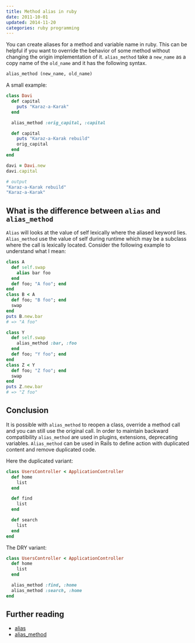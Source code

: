 ```yaml
---
title: Method alias in ruby
date: 2011-10-01
updated: 2014-11-20
categories: ruby programming
---
```


You can create aliases for a method and variable name in ruby. This can be helpful if you want to override the behavior of some method without changing the origin implementation of it. `alias_method` take a `new_name` as a copy name of the `old_name` and it has the following syntax.


```ruby
alias_method (new_name, old_name)
```

A small example:


```ruby
class Davi
  def capital
    puts "Karaz-a-Karak"
  end

  alias_method :orig_capital, :capital

  def capital
    puts "Karaz-a-Karak rebuild"
    orig_capital
  end
end

davi = Davi.new
davi.capital

# output
"Karaz-a-Karak rebuild"
"Karaz-a-Karak"
```


## What is the difference between `alias` and `alias_method`

`Alias` will looks at the value of self lexically where the aliased keyword lies. `Alias_method` use the value of self during runtime which may be a subclass where the call is lexically located. Consider the following example to understand what I mean:


```ruby
class A
  def self.swap
    alias bar foo
  end
  def foo; "A foo"; end
end
class B < A
  def foo; "B foo"; end
  swap
end
puts B.new.bar
# => "A foo"

class Y
  def self.swap
    alias_method :bar, :foo
  end
  def foo; "Y foo"; end
end
class Z < Y
  def foo; "Z foo"; end
  swap
end
puts Z.new.bar
# => "Z foo"
```


## Conclusion

It is possible with `alias_method` to reopen a class, override a method call and you can still use the original call. In order to maintain backward compatibility `alias_method` are used in plugins, extensions, deprecating variables.  `Alias_method` can be used in Rails to define action with duplicated content and remove duplicated code.

Here the duplicated variant:


```ruby
class UsersController < ApplicationController
  def home
    list
  end

  def find
    list
  end

  def search
    list
  end
end
```


The DRY variant:


```ruby
class UsersController < ApplicationController
  def home
    list
  end

  alias_method :find, :home
  alias_method :search, :home
end
```


## Further reading

- [alias](http://ruby-doc.org/stdlib-1.9.1/libdoc/rdoc/rdoc/RDoc/Alias.html)
- [alias_method](http://www.ruby-doc.org/core-2.1.0/Module.html#method-i-alias_method)

